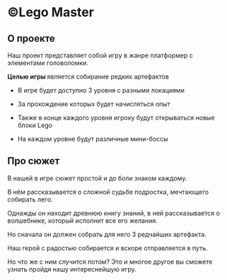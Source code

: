 # ©Lego Master
## О проекте 
<p>Наш проект представляет собой игру в жанре платформер с элементами головоломки.</p>
<p> <strong>Целью игры </strong> является собирание редких артефактов</p>

- В игре будет доступно 3 уровня с разными локациями

- За прохождение которых будет начисляться опыт
- Также в конце каждого уровня игроку будут открываться новые блоки Lego
- На каждом уровне будут различные мини-боссы

## Про сюжет

В нашей в игре сюжет простой и до боли знаком каждому.

В нём рассказывается о сложной судьбе подростка, мечтающего собирать лего.

Однажды он находит древнюю книгу знаний, в ней рассказывается о волшебнике, который исполнит все его желания.

Но сначала он должен собрать для него 3 редчайших артефакта.

Наш герой с радостью собирается и вскоре отправляется в путь.

Но что же с ним случится потом? Это и многое другое вы сможете узнать пройдя нашу интереснейшую игру.


